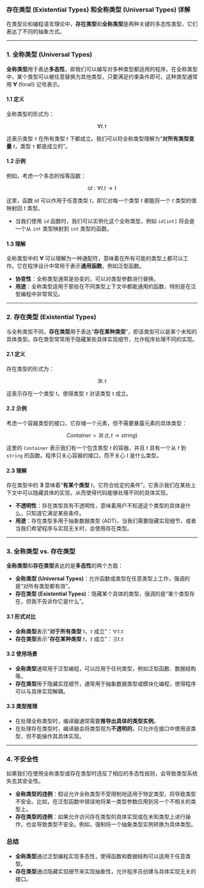 ### 存在类型 (Existential Types) 和全称类型 (Universal Types) 详解

在类型论和编程语言理论中，**存在类型**和**全称类型**是两种关键的多态性类型，它们表达了不同的抽象方式。

---

### 1. **全称类型 (Universal Types)**

**全称类型**用于表达**多态性**，即我们可以编写对多种类型都适用的程序。在全称类型中，某个类型可以被任意替换为其他类型，只要满足约束条件即可。这种类型通常用 **$∀$** (forall) 记号表示。

#### 1.1 定义

全称类型的形式为：

$$
\forall t. \tau
$$

这表示类型 $\tau$ 在所有类型 $t$ 下都成立。我们可以将全称类型理解为“**对所有类型变量** $t$，类型 $\tau$ 都是成立的”。

#### 1.2 示例

例如，考虑一个多态的恒等函数：

$$
id: \forall t. t \to t
$$

这里，函数 $id$ 可以作用于任意类型 $t$，即它对每一个类型 $t$ 都能将一个 $t$ 类型的值映射回 $t$ 类型。

- 当我们使用 `id` 函数时，我们可以实例化这个全称类型，例如 `id[int]` 将会是一个从 `int` 类型映射到 `int` 类型的函数。

#### 1.3 理解

全称类型中的 **$∀$** 可以理解为一种通配符，意味着在所有可能的类型上都可以工作。它在程序设计中常用于表示**通用函数**，例如泛型函数。

- **协变性**：全称类型通常是协变的，可以对类型参数进行替换。
- **用途**：全称类型适用于那些在不同类型上下文中都能通用的函数，特别是在泛型编程中非常常见。

---

### 2. **存在类型 (Existential Types)**

与全称类型不同，**存在类型**用于表达“**存在某种类型**”，即该类型可以是某个未知的具体类型。存在类型常常用于隐藏某些具体实现细节，允许程序处理不同的实现。

#### 2.1 定义

存在类型的形式为：

$$
\exists t. \tau
$$

这表示存在一个类型 $t$，使得类型 $\tau$ 对该类型 $t$ 成立。

#### 2.2 示例

考虑一个容器类型的接口，它存储一个元素，但不需要暴露元素的具体类型：

$$
Container = \exists t. (t, t \to string)
$$

这里的 `Container` 表示我们有一个包含类型 $t$ 的容器，并且 $t$ 具有一个从 $t$ 到 `string` 的函数。程序只关心容器的接口，而不关心 $t$ 是什么类型。

#### 2.3 理解

存在类型中的 **$∃$** 意味着“**有某个类型** $t$，它符合给定的条件”。它表示我们在某些上下文中可以隐藏具体的实现，从而使得代码能够处理不同的具体实现。

- **不透明性**：存在类型具有不透明性，意味着用户不知道这个类型的具体是什么，只知道它满足某些条件。
- **用途**：存在类型多用于抽象数据类型 (ADT)，当我们需要隐藏实现细节，或者当我们希望程序与实现无关时，会使用存在类型。

---

### 3. **全称类型 vs. 存在类型**

**全称类型**和**存在类型**表达的是**多态性**的两个方面：

- **全称类型 (Universal Types)**：允许函数或类型在任意类型上工作，强调的是“对所有类型都有效”。
- **存在类型 (Existential Types)**：隐藏某个具体的类型，强调的是“某个类型存在，但我不告诉你它是什么”。

#### 3.1 形式对比

- **全称类型**表示“**对于所有类型** $t$，$\tau$ 成立”：$\forall t. \tau$
- **存在类型**表示“**存在某种类型** $t$，$\tau$ 成立”：$\exists t. \tau$

#### 3.2 使用场景

- **全称类型**通常用于泛型编程，可以应用于任何类型，例如泛型函数、数据结构等。
- **存在类型**用于隐藏实现细节，通常用于抽象数据类型或模块化编程，使得程序可以与具体实现解耦。

#### 3.3 类型推理

- 在处理全称类型时，编译器通常需要**推导出具体的类型实例**。
- 在处理存在类型时，编译器会将类型视为**不透明的**，只允许在接口中使用该类型，但不能操作其具体实现。

---

### 4. **不安全性**

如果我们在使用全称类型或存在类型时违反了相应的多态性规则，会导致类型系统失去其安全性。

- **全称类型的违例**：假设允许全称类型不受限制地适用于特定类型，将导致类型不安全。比如，在泛型函数中错误地将某一类型参数应用到另一个不相关的类型上。
- **存在类型的违例**：如果允许访问存在类型的具体实现或在未知类型上进行操作，也会导致类型不安全。例如，强制将一个抽象类型实例转换为具体类型。

### 总结

- **全称类型**通过泛型编程实现多态性，使得函数和数据结构可以适用于任意类型。
- **存在类型**通过隐藏实现细节来实现抽象性，允许程序员创建与具体实现无关的接口。